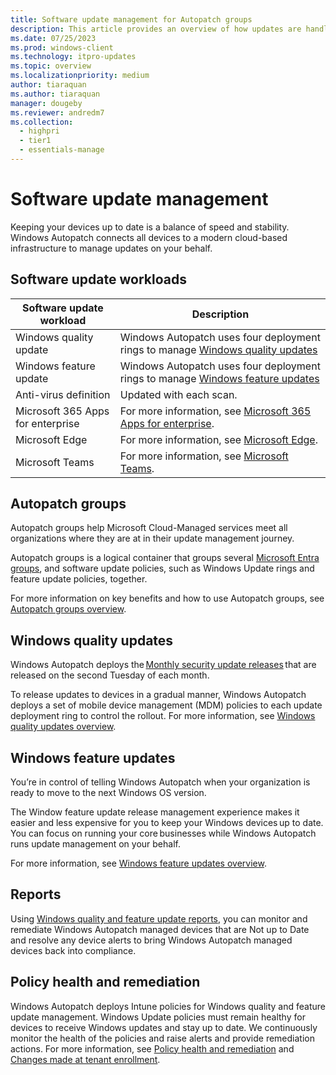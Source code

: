 ```yaml
---
title: Software update management for Autopatch groups
description: This article provides an overview of how updates are handled with Autopatch groups
ms.date: 07/25/2023
ms.prod: windows-client
ms.technology: itpro-updates
ms.topic: overview
ms.localizationpriority: medium
author: tiaraquan
ms.author: tiaraquan
manager: dougeby
ms.reviewer: andredm7
ms.collection:
  - highpri
  - tier1
  - essentials-manage
---
```


# Software update management

Keeping your devices up to date is a balance of speed and stability. Windows Autopatch connects all devices to a modern cloud-based infrastructure to manage updates on your behalf.

## Software update workloads

| Software update workload | Description |
| ----- | ----- |
| Windows quality update | Windows Autopatch uses four deployment rings to manage [Windows quality updates](../operate/windows-autopatch-groups-windows-quality-update-overview.md) |
| Windows feature update | Windows Autopatch uses four deployment rings to manage [Windows feature updates](windows-autopatch-groups-windows-feature-update-overview.md) |
| Anti-virus definition | Updated with each scan. |
| Microsoft 365 Apps for enterprise | For more information, see [Microsoft 365 Apps for enterprise](windows-autopatch-microsoft-365-apps-enterprise.md). |
| Microsoft Edge | For more information, see [Microsoft Edge](../operate/windows-autopatch-edge.md). |
| Microsoft Teams | For more information, see [Microsoft Teams](../operate/windows-autopatch-teams.md). |

## Autopatch groups

Autopatch groups help Microsoft Cloud-Managed services meet all organizations where they are at in their update management journey.  

Autopatch groups is a logical container that groups several [Microsoft Entra groups](/azure/active-directory/fundamentals/active-directory-groups-view-azure-portal), and software update policies, such as Windows Update rings and feature update policies, together.

For more information on key benefits and how to use Autopatch groups, see [Autopatch groups overview](../deploy/windows-autopatch-groups-overview.md).

## Windows quality updates

Windows Autopatch deploys the [Monthly security update releases](https://techcommunity.microsoft.com/t5/windows-it-pro-blog/windows-quality-updates-primer/ba-p/2569385) that are released on the second Tuesday of each month.

To release updates to devices in a gradual manner, Windows Autopatch deploys a set of mobile device management (MDM) policies to each update deployment ring to control the rollout. For more information, see [Windows quality updates overview](../operate/windows-autopatch-groups-windows-quality-update-overview.md).

## Windows feature updates

You’re in control of telling Windows Autopatch when your organization is ready to move to the next Windows OS version.

The Window feature update release management experience makes it easier and less expensive for you to keep your Windows devices up to date. You can focus on running your core businesses while Windows Autopatch runs update management on your behalf.

For more information, see [Windows feature updates overview](../operate/windows-autopatch-groups-windows-feature-update-overview.md).

## Reports

Using [Windows quality and feature update reports](../operate/windows-autopatch-groups-windows-quality-and-feature-update-reports-overview.md), you can monitor and remediate Windows Autopatch managed devices that are Not up to Date and resolve any device alerts to bring Windows Autopatch managed devices back into compliance.

## Policy health and remediation

Windows Autopatch deploys Intune policies for Windows quality and feature update management. Windows Update policies must remain healthy for devices to receive Windows updates and stay up to date. We continuously monitor the health of the policies and raise alerts and provide remediation actions. For more information, see [Policy health and remediation](../operate/windows-autopatch-policy-health-and-remediation.md) and [Changes made at tenant enrollment](../references/windows-autopatch-changes-to-tenant.md).
